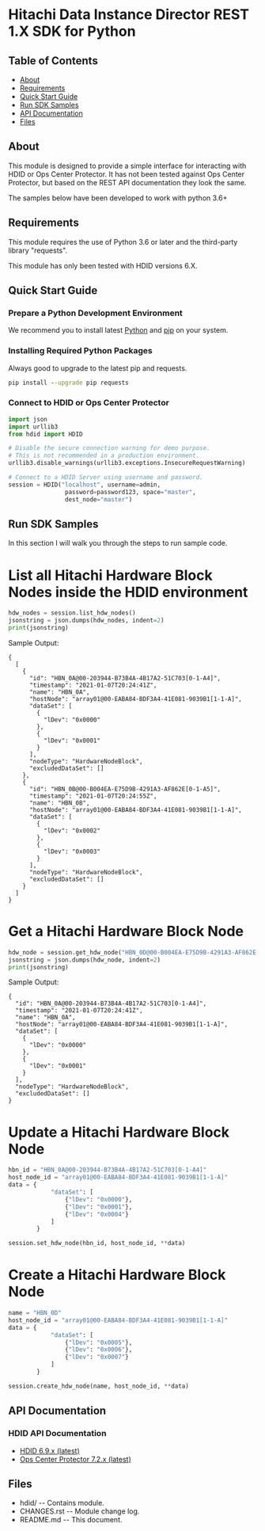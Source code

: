 # Hitachi Data Instance Director REST 1.X SDK for Python  

## Table of Contents
- [About](#about)
- [Requirements](#requirements)
- [Quick Start Guide](#quick-start-guide)
- [Run SDK Samples](#run-sdk-samples)
- [API Documentation](#api-documentation)
- [Files](#files)

## About
This module is designed to provide a simple interface for interacting
with HDID or Ops Center Protector. It has not been tested against Ops
Center Protector, but based on the REST API documentation they look the
same.

The samples below have been developed to work with python 3.6+

## Requirements
This module requires the use of Python 3.6 or later and the third-party
library "requests".

This module has only been tested with HDID versions 6.X.

## Quick Start Guide

### Prepare a Python Development Environment

We recommend you to install latest [Python](http://docs.python-guide.org/en/latest/starting/installation/) and
[pip](https://pypi.python.org/pypi/pip/) on your system.

### Installing Required Python Packages

Always good to upgrade to the latest pip and requests.

```cmd
pip install --upgrade pip requests
```

### Connect to HDID or Ops Center Protector

```python
import json
import urllib3
from hdid import HDID

# Disable the secure connection warning for demo purpose.
# This is not recommended in a production environment.
urllib3.disable_warnings(urllib3.exceptions.InsecureRequestWarning)

# Connect to a HDID Server using username and password.
session = HDID("localhost", username=admin,
                password=password123, space="master",
                dest_node="master")

```

## Run SDK Samples

In this section I will walk you through the steps to run sample code.


# List all Hitachi Hardware Block Nodes inside the HDID environment
```python
hdw_nodes = session.list_hdw_nodes()
jsonstring = json.dumps(hdw_nodes, indent=2)
print(jsonstring)
```

Sample Output:
```shell
{
  [
    {
      "id": "HBN_0A@00-203944-B73B4A-4B17A2-51C703[0-1-A4]",
      "timestamp": "2021-01-07T20:24:41Z",
      "name": "HBN_0A",
      "hostNode": "array01@00-EABA84-BDF3A4-41E081-9039B1[1-1-A]",
      "dataSet": [
        {
          "lDev": "0x0000"
        },
        {
          "lDev": "0x0001"
        }
      ],
      "nodeType": "HardwareNodeBlock",
      "excludedDataSet": []
    },
    {
      "id": "HBN_0B@00-B004EA-E75D9B-4291A3-AF862E[0-1-A5]",
      "timestamp": "2021-01-07T20:24:55Z",
      "name": "HBN_0B",
      "hostNode": "array01@00-EABA84-BDF3A4-41E081-9039B1[1-1-A]",
      "dataSet": [
        {
          "lDev": "0x0002"
        },
        {
          "lDev": "0x0003"
        }
      ],
      "nodeType": "HardwareNodeBlock",
      "excludedDataSet": []
    }
  ]
}
```

# Get a Hitachi Hardware Block Node
```python
hdw_node = session.get_hdw_node("HBN_0D@00-B004EA-E75D9B-4291A3-AF862E[0-1-A5]")
jsonstring = json.dumps(hdw_node, indent=2)
print(jsonstring)
```

Sample Output:
```shell
{
  "id": "HBN_0A@00-203944-B73B4A-4B17A2-51C703[0-1-A4]",
  "timestamp": "2021-01-07T20:24:41Z",
  "name": "HBN_0A",
  "hostNode": "array01@00-EABA84-BDF3A4-41E081-9039B1[1-1-A]",
  "dataSet": [
    {
      "lDev": "0x0000"
    },
    {
      "lDev": "0x0001"
    }
  ],
  "nodeType": "HardwareNodeBlock",
  "excludedDataSet": []
}
```

# Update a Hitachi Hardware Block Node
```python
hbn_id = "HBN_0A@00-203944-B73B4A-4B17A2-51C703[0-1-A4]"
host_node_id = "array01@00-EABA84-BDF3A4-41E081-9039B1[1-1-A]"
data = {
            "dataSet": [
                {"lDev": "0x0000"},
                {"lDev": "0x0001"},
                {"lDev": "0x0004"}
            ]
        }

session.set_hdw_node(hbn_id, host_node_id, **data)
```

# Create a Hitachi Hardware Block Node
```python
name = "HBN_0D"
host_node_id = "array01@00-EABA84-BDF3A4-41E081-9039B1[1-1-A]"
data = {
            "dataSet": [
                {"lDev": "0x0005"},
                {"lDev": "0x0006"},
                {"lDev": "0x0007"}
            ]
        }

session.create_hdw_node(name, host_node_id, **data)
```


## API Documentation

### HDID API Documentation

* [HDID 6.9.x (latest)](https://knowledge.hitachivantara.com/Documents/Data_Protection/Ops_Center_Protector/6.9.x/Data_Instance_Director_6.9.x_Documentation_Library)
* [Ops Center Protector 7.2.x (latest)](https://knowledge.hitachivantara.com/Documents/Data_Protection/Ops_Center_Protector/7.2.x/Ops_Center_Protector_7.2.x_Documentation_Library)


## Files

* hdid/ -- Contains module.
* CHANGES.rst -- Module change log.
* README.md -- This document.
